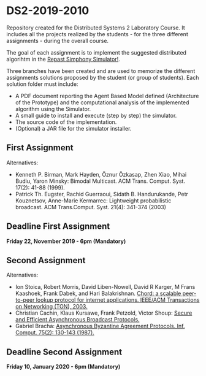 # DS2-2019-2010
Repository created for the Distributed Systems 2 Laboratory Course. It includes all the projects realized by the students - for the three different assignments - during the overall course.

The goal of each assignment is to implement the suggested distributed algorihtm in the [Repast Simphony Simulator!](https://repast.github.io/).

Three branches have been created and are used to memorize the different assignments solutions proposed by the student (or group of students). Each solution folder must include:

* A PDF document reporting the Agent Based Model defined (Architecture of the Prototype) and the computational analysis of the implemented algorithm using the Simulator.
* A small guide to install and execute (step by step) the simulator.
* The source code of the implementation.
* (Optional) a JAR file for the simulator installer.

## First Assignment ##

Alternatives:
* Kenneth P. Birman, Mark Hayden, Öznur Özkasap, Zhen Xiao, Mihai Budiu, Yaron Minsky: Bimodal Multicast. ACM Trans. Comput. Syst. 17(2): 41-88 (1999).
* Patrick Th. Eugster, Rachid Guerraoui, Sidath B. Handurukande, Petr Kouznetsov, Anne-Marie Kermarrec: Lightweight probabilistic broadcast. ACM Trans.Comput. Syst. 21(4): 341-374 (2003)

## Deadline First Assignment ##
**Friday 22, November 2019 - 6pm (Mandatory)**

## Second Assignment ##

Alternatives:
* Ion Stoica, Robert Morris, David Liben-Nowell, David R Karger, M Frans Kaashoek, Frank Dabek, and Hari Balakrishnan. [Chord: a scalable peer-to-peer lookup protocol for internet applications. IEEE/ACM Transactions on Networking (TON), 2003.](https://pdos.csail.mit.edu/papers/ton:chord/paper-ton.pdf)
* Christian Cachin, Klaus Kursawe, Frank Petzold, Victor Shoup: [Secure and Efficient Asynchronous Broadcast Protocols.](https://www.shoup.net/papers/ckps.pdf) 
* Gabriel Bracha: [Asynchronous Byzantine Agreement Protocols. Inf. Comput. 75(2): 130-143 (1987).](https://core.ac.uk/download/pdf/82523202.pdf)

## Deadline Second Assignment ##
**Friday 10, January 2020 - 6pm (Mandatory)**
